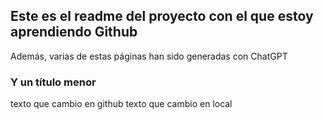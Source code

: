 ## Este es el readme del proyecto con el que estoy aprendiendo Github

Además, varias de estas páginas han sido generadas con ChatGPT



### Y un título menor
texto que cambio en github
texto que cambio en local

